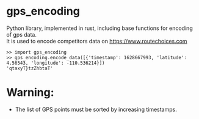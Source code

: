 # gps_encoding

Python library, implemented in rust, including base functions for encoding of gps data.  
It is used to encode competitors data on https://www.routechoices.com

```
>> import gps_encoding
>> gps_encoding.encode_data([{'timestamp': 1628667993, 'latitude': 4.56543, 'longitude': -110.536214}])
'qtaxyT}tzZhbtaT'
```

# Warning:  
  - The list of GPS points must be sorted by increasing timestamps.

